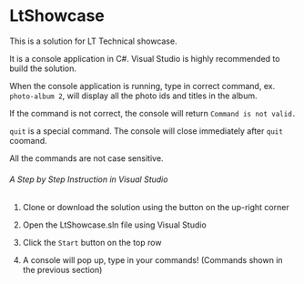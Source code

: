# LtShowcase

This is a solution for LT Technical showcase.

It is a console application in C#. Visual Studio is highly recommended to build the solution.

When the console application is running, type in correct command, ex. `photo-album 2`, will display all the photo ids and titles in the album.

If the command is not correct, the console will return `Command is not valid.`

`quit` is a special command. The console will close immediately after `quit` coomand.

All the commands are not case sensitive.

###### A Step by Step Instruction in Visual Studio

1. Clone or download the solution using the button on the up-right corner

2. Open the LtShowcase.sln file using Visual Studio

3. Click the `Start` button on the top row

4. A console will pop up, type in your commands! (Commands shown in the previous section)